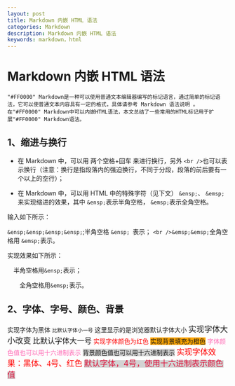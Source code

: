 ```yaml
---
layout: post
title: Markdown 内嵌 HTML 语法
categories: Markdown
description: Markdown 内嵌 HTML 语法
keywords: markdown，html
---
```

# Markdown 内嵌 HTML 语法

    "#FF0000" Markdown是一种可以使用普通文本编辑器编写的标记语言，通过简单的标记语法，它可以使普通文本内容具有一定的格式，具体请参考 Markdown 语法说明 。在"#FF0000" Markdown中可以内嵌HTML语法，本文总结了一些常用的HTML标记用于扩展"#FF0000" Markdown语法。

## 1、缩进与换行

* 在 Markdown 中，可以用 两个空格+回车 来进行换行，另外 ``` <br /> ```也可以表示换行（注意：换行是指段落内的强迫换行，不同于分段，段落的前后要有一个以上的空行）；

* 在 Markdown 中，可以用 HTML 中的特殊字符（见下文） ``` &ensp; ```、 ``` &emsp; ```来实现缩进的效果，其中 ``` &ensp; ```表示半角空格， ``` &emsp; ```表示全角空格。

输入如下所示：

 ```&ensp;&ensp;&ensp;&ensp;```;半角空格 ```&ensp; ```表示； ```<br />&emsp;&emsp;```全角空格用 ```&emsp;```表示。

 实现效果如下所示：

&ensp;&ensp;半角空格用```&ensp;```表示；

&emsp;&emsp;全角空格用```&emsp;```表示。

## 2、字体、字号、颜色、背景

  <font face="黑体">实现字体为黑体</font>
  <small>比默认字体小一号</small>
  这里显示的是浏览器默认字体大小
  <font size=4>实现字体大小改变</font>
  <big>比默认字体大一号</big>
  <font color=red>实现字体颜色为红色</font>
  <span style="background-color: orange">实现背景填充为橙色</span>
  <font color=#FF69B4>字体颜色值也可以用十六进制表示</font>
  <span style="background-color: #D3D3D3">背景颜色值也可以用十六进制表示</span>
  <font face="黑体" size=4 color=red>实现字体效果：黑体、4号、红色</font>
  <span style="background-color: #D3D3D3"><font size=4 color=#DC143C>默认字体，4号，使用十六进制表示颜色值</font></span>
